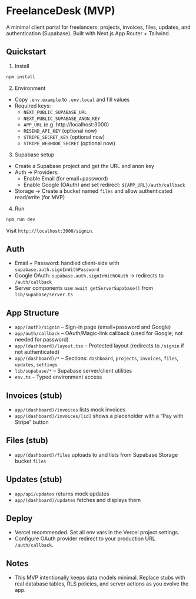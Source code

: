 # FreelanceDesk (MVP)

A minimal client portal for freelancers: projects, invoices, files, updates, and authentication (Supabase). Built with Next.js App Router + Tailwind.

## Quickstart

1) Install
```bash
npm install
```

2) Environment
- Copy `.env.example` to `.env.local` and fill values
- Required keys:
  - `NEXT_PUBLIC_SUPABASE_URL`
  - `NEXT_PUBLIC_SUPABASE_ANON_KEY`
  - `APP_URL` (e.g. http://localhost:3000)
  - `RESEND_API_KEY` (optional now)
  - `STRIPE_SECRET_KEY` (optional now)
  - `STRIPE_WEBHOOK_SECRET` (optional now)

3) Supabase setup
- Create a Supabase project and get the URL and anon key
- Auth → Providers:
  - Enable Email (for email+password)
  - Enable Google (OAuth) and set redirect: `${APP_URL}/auth/callback`
- Storage → Create a bucket named `files` and allow authenticated read/write (for MVP)

4) Run
```bash
npm run dev
```
Visit `http://localhost:3000/signin`.

## Auth
- Email + Password: handled client-side with `supabase.auth.signInWithPassword`
- Google OAuth: `supabase.auth.signInWithOAuth` → redirects to `/auth/callback`
- Server components use `await getServerSupabase()` from `lib/supabase/server.ts`

## App Structure
- `app/(auth)/signin` – Sign-in page (email+password and Google)
- `app/auth/callback` – OAuth/Magic-link callback (used for Google; not needed for password)
- `app/(dashboard)/layout.tsx` – Protected layout (redirects to `/signin` if not authenticated)
- `app/(dashboard)/*` – Sections: `dashboard`, `projects`, `invoices`, `files`, `updates`, `settings`
- `lib/supabase/*` – Supabase server/client utilities
- `env.ts` – Typed environment access

## Invoices (stub)
- `app/(dashboard)/invoices` lists mock invoices
- `app/(dashboard)/invoices/[id]` shows a placeholder with a “Pay with Stripe” button

## Files (stub)
- `app/(dashboard)/files` uploads to and lists from Supabase Storage bucket `files`

## Updates (stub)
- `app/api/updates` returns mock updates
- `app/(dashboard)/updates` fetches and displays them

## Deploy
- Vercel recommended. Set all env vars in the Vercel project settings.
- Configure OAuth provider redirect to your production URL `/auth/callback`.

## Notes
- This MVP intentionally keeps data models minimal. Replace stubs with real database tables, RLS policies, and server actions as you evolve the app.
